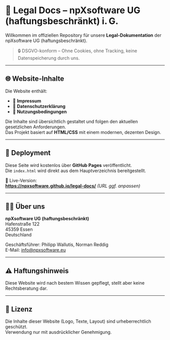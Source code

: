 # 📄 Legal Docs – npXsoftware UG (haftungsbeschränkt) i. G.

Willkommen im offiziellen Repository für unsere **Legal-Dokumentation** der npXsoftware UG (haftungsbeschränkt).  

> 🔒 DSGVO-konform – Ohne Cookies, ohne Tracking, keine Datenspeicherung durch uns.

---

## 🌐 Website-Inhalte

Die Website enthält:

- 📍 **Impressum**
- 🔐 **Datenschutzerklärung**
- 📜 **Nutzungsbedingungen**

Die Inhalte sind übersichtlich gestaltet und folgen den aktuellen gesetzlichen Anforderungen.  
Das Projekt basiert auf **HTML/CSS** mit einem modernen, dezenten Design.

---

## 🚀 Deployment

Diese Seite wird kostenlos über **GitHub Pages** veröffentlicht.  
Die `index.html` wird direkt aus dem Hauptverzeichnis bereitgestellt.

🔗 Live-Version:  
**https://npxsoftware.github.io/legal-docs/** *(URL ggf. anpassen)*

---

## 🧑‍💼 Über uns

**npXsoftware UG (haftungsbeschränkt)**  
Hafenstraße 122  
45359 Essen  
Deutschland

Geschäftsführer: Philipp Wallutis, Norman Reddig  
E-Mail: [info@npxsoftware.eu](mailto:info@npxsoftware.eu)

---

## ⚠️ Haftungshinweis

Diese Website wird nach bestem Wissen gepflegt, stellt aber keine Rechtsberatung dar.  

---

## 📄 Lizenz

Die Inhalte dieser Website (Logo, Texte, Layout) sind urheberrechtlich geschützt.  
Verwendung nur mit ausdrücklicher Genehmigung.

